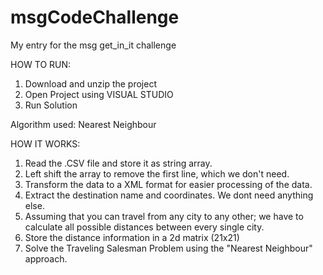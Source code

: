 # msgCodeChallenge
My entry for the msg get_in_it challenge

HOW TO RUN:

1. Download and unzip the project
2. Open Project using VISUAL STUDIO
3. Run Solution

Algorithm used: Nearest Neighbour

HOW IT WORKS:
1. Read the .CSV file and store it as string array.
2. Left shift the array to remove the first line, which we don't need.
3. Transform the data to a XML format for easier processing of the data.
4. Extract the destination name and coordinates. We dont need anything else.
5. Assuming that you can travel from any city to any other; we have to calculate all possible distances between every single city.
6. Store the distance information in a 2d matrix (21x21)
7. Solve the Traveling Salesman Problem using the "Nearest Neighbour" approach.

